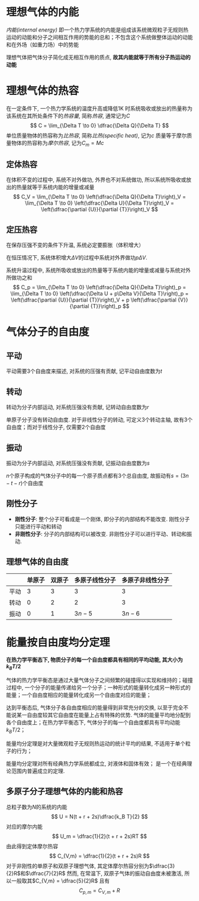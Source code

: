# 理想气体的内能
*内能(internal energy)* 即一个热力学系统的内能是组成该系统微观粒子无规则热运动的动能和分子之间相互作用的势能的总和；不包含这个系统做整体运动的动能和在外场（如重力场）中的势能

理想气体把气体分子简化成无相互作用的质点, **故其内能就等于所有分子热运动的动能**

# 理想气体的热容
在一定条件下, 一个热力学系统的温度升高或降低$1 \mathrm{K}$ 时系统吸收或放出的热量称为该系统在其所处条件下的*热容量*, 简称*热容*, 通常记为$C$
$$
C = \lim_{\Delta T \to 0} \dfrac{\Delta Q}{\Delta T}
$$
单位质量物体的热容称为*比热容*, 简称*比热(specific heat)*, 记为$c$
质量等于摩尔质量物体的热容称为*摩尔热容*, 记为$C_m = Mc$

## 定体热容
在体积不变的过程中, 系统不对外做功, 外界也不对系统做功, 所以系统所吸收或放出的热量就等于系统内能的增量或减量
$$
C_V = \lim_{\Delta T \to 0} \left(\dfrac{\Delta Q}{\Delta T}\right)_V = \lim_{\Delta T \to 0} \left(\dfrac{\Delta U}{\Delta T}\right)_V = \left(\dfrac{\partial {U}}{\partial {T}}\right)_V
$$
## 定压热容
在保存压强不变的条件下升温, 系统必定要膨胀（体积增大）

在恒压情况下, 系统体积增大$\Delta V$的过程中系统对外界做功$p\Delta V$.

系统升温过程中, 系统所吸收或放出的热量等于系统内能的增量或减量与系统对外所做功之和
$$
C_p = \lim_{\Delta T \to 0} \left(\dfrac{\Delta Q}{\Delta T}\right)_p = \lim_{\Delta T \to 0} \left(\dfrac{\Delta U + p\Delta V}{\Delta T}\right)_p = \left(\dfrac{\partial {U}}{\partial {T}}\right)_V + p \left(\dfrac{\partial {V}}{\partial {T}}\right)_p
$$
# 气体分子的自由度
## 平动
平动需要$3$个自由度来描述, 对系统的压强有贡献, 记平动自由度数为$t$

## 转动
转动为分子内部运动, 对系统压强没有贡献, 记转动自由度数为$r$

单原子分子没有转动自由度. 对于非线性分子的转动, 可定义$3$个转动主轴, 故有$3$个自由度；而对于线性分子, 仅需要$2$个自由度

## 振动
振动为分子内部运动, 对系统压强没有贡献, 记振动自由度数为$s$

$n$个原子构成的气体分子中的每一个原子质点都有$3$个总自由度, 故振动有$s = (3n - t - r)$个自由度

## 刚性分子
- **刚性分子**: 整个分子可看成是一个刚体, 即分子的内部结构不能改变. 刚性分子只能进行平动和转动
- **非刚性分子**: 分子的内部结构可以被改变. 非刚性分子可以进行平动、转动和振动. 


## 理想气体的自由度
|     | 单原子 | 双原子 | 多原子线性分子 | 多原子非线性分子 |
| --- | --- | --- | ------- | -------- |
| 平动  | $3$ | $3$ | $3$     | $3$      |
| 转动  | $0$ | $2$ | $2$     | $3$      |
| 振动  | $0$ | $1$ | $3n-5$  | $3n-6$   |
# 能量按自由度均分定理
**在热力学平衡态下, 物质分子的每一个自由度都具有相同的平均动能, 其大小为$k_B T/2$**

气体的热力学平衡态是通过大量气体分子之间频繁的碰撞得以实现和维持的；碰撞过程中, 一个分子的能量传递给另一个分子；一种形式的能量转化成另一种形式的能量；一个自由度相应的能量转化成另一个自由度对应的能量；

达到平衡态后, 气体分子各自由度相应的能量得到非常充分的交换,  以至于完全不能说某一自由度较其它自由度在能量上占有特殊的优势. 气体的能量平均地分配到各个自由度上；在热力学平衡态下,  气体分子的每一个自由度都具有平均动能 $k_B T/2$；

能量均分定理是对大量微观粒子无规则热运动的统计平均的结果,  不适用于单个粒子的行为；

能量均分定理对所有经典热力学系统都成立, 对液体和固体有效； 是一个在经典理论范围内普遍成立的定理. 

## 多原子分子理想气体的内能和热容
总粒子数为$N$的系统的内能
$$
U = N(t + r + 2s)\dfrac{k_B T}{2}
$$
对应的摩尔内能
$$
U_m = \dfrac{1}{2}(t + r + 2s)RT
$$
由此得到定体摩尔热容
$$
C_{V,m} = \dfrac{1}{2}(t + r + 2s)R
$$
对于非刚性的单原子和双原子理想气体, 其定体摩尔热容分别为$\dfrac{3}{2}R$和$\dfrac{7}{2}R$
然而, 在常温下, 双原子气体的振动自由度未被激活, 所以一般取其$C_{V,m} = \dfrac{5}{2}R$
且有
$$
C_{p, m} = C_{V, m} + R
$$

